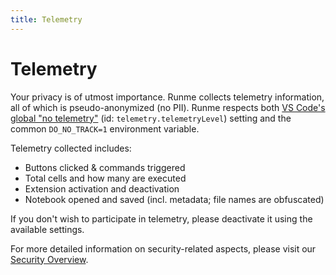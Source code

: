 ```yaml
---
title: Telemetry
---
```


# Telemetry

Your privacy is of utmost importance. Runme collects telemetry information, all of which is pseudo-anonymized (no PII). Runme respects both [VS Code's global "no telemetry"](https://code.visualstudio.com/docs/getstarted/telemetry) (id: `telemetry.telemetryLevel`) setting and the common `DO_NO_TRACK=1` environment variable.

Telemetry collected includes:

- Buttons clicked & commands triggered
- Total cells and how many are executed
- Extension activation and deactivation
- Notebook opened and saved (incl. metadata; file names are obfuscated)

If you don't wish to participate in telemetry, please deactivate it using the available settings.

For more detailed information on security-related aspects, please visit our [Security Overview](/resources/security).
